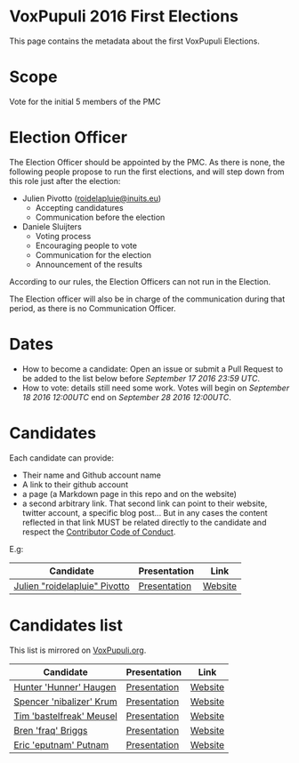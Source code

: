 # VoxPupuli 2016 First Elections

This page contains the metadata about the first VoxPupuli Elections.

# Scope

Vote for the initial 5 members of the PMC

# Election Officer

The Election Officer should be appointed by the PMC. As there is none, the
following people propose to run the first elections, and will step down from
this role just after the election:

* Julien Pivotto (roidelapluie@inuits.eu)
  * Accepting candidatures
  * Communication before the election
* Daniele Sluijters
  * Voting process
  * Encouraging people to vote
  * Communication for the election
  * Announcement of the results

According to our rules, the Election Officers can not run in the Election.

The Election officer will also be in charge of the communication during that
period, as there is no Communication Officer.

# Dates

* How to become a candidate: Open an issue or submit a Pull Request to be added
  to the list below before *September 17 2016 23:59 UTC*.
* How to vote: details still need some work. Votes will begin on *September 18
  2016 12:00UTC* end on *September 28 2016 12:00UTC*.


# Candidates

Each candidate can provide:

- Their name and Github account name
- A link to their github account
- a page (a Markdown page in this repo and on the website)
- a second arbitrary link. That second link can point to their website, twitter
  account, a specific blog post... But in any cases the content
  reflected in that link MUST be related directly to the candidate and respect
  the [Contributor Code of Conduct](https://voxpupuli.org/coc/).

E.g:

| Candidate                           | Presentation       | Link          |
| ----------------------------------- | ------------------ | ------------- |
| [Julien "roidelapluie" Pivotto][rg] | [Presentation][rp] | [Website][rl] |


[rg]:https://github.com/roidelapluie
[rp]:2016-01/roidelapluie.md
[rl]:https://roidelapluie.be

# Candidates list

This list is mirrored on [VoxPupuli.org](https://voxpupuli.org/elections).

| Candidate                    | Presentation       | Link          |
| ---------------------------- | ------------------ | ------------- |
| [Hunter 'Hunner' Haugen][hc] | [Presentation][hp] | [Website][hl] |
| [Spencer 'nibalizer' Krum][nc] | [Presentation][np] | [Website][nl] |
| [Tim 'bastelfreak' Meusel][tc] | [Presentation][tp] | [Website][wl] |
| [Bren 'fraq' Briggs][fc] | [Presentation][fp] | [Website][fl] |
| [Eric 'eputnam' Putnam][ec] | [Presentation][ep] | [Website][el] |


[hc]:https://github.com/hunner
[hp]:2016-01/hunner.md
[hl]:http://twitter.com/Hunnur
[nc]:https://github.com/nibalizer
[np]:2016-01/nibalizer.md
[nl]:http://spencerkrum.com
[tc]:https://github.com/bastelfreak
[tp]:2016-01/bastelfreak.md
[wl]:https://blog.bastelfreak.de
[fc]:https://github.com/bbriggs
[fp]:2016-01/fraq.md
[fl]:http://brenbriggs.com
[ec]:https://github.com/eputnam
[ep]:2016-01/eputnam.md
[el]:http://twitter.com/ericdputnam
